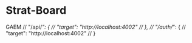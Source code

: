 # Strat-Board
GAEM
    // "/api/*": {
    //   "target": "http://localhost:4002"
    // },
    // "/auth/*": {
    //   "target": "http://localhost:4002"
    // }